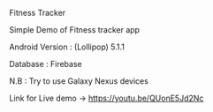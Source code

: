Fitness Tracker

Simple Demo of Fitness tracker app

Android Version : (Lollipop) 5.1.1

Database : Firebase

N.B : Try to use Galaxy Nexus devices

 
Link for Live demo -> https://youtu.be/QUonE5Jd2Nc
